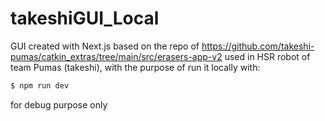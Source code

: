 # takeshiGUI_Local
GUI created with Next.js based on the repo of https://github.com/takeshi-pumas/catkin_extras/tree/main/src/erasers-app-v2 used in HSR robot of team Pumas (takeshi), with the purpose of run it locally with:
```bash
$ npm run dev

```
for debug purpose only
